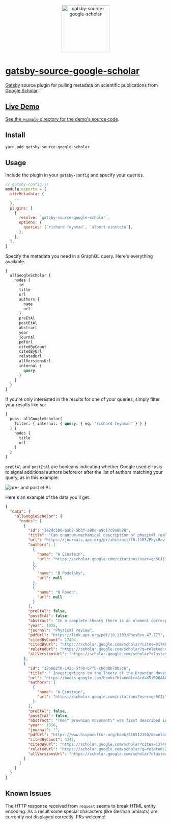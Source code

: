 <p align="center">
  <img src="https://svgshare.com/i/AKz.svg" height="150px" alt="gatsby-source-google-scholar">
</p>

# [gatsby-source-google-scholar](https://gatsbyjs.org/packages/gatsby-source-google-scholar)

[Gatsby](https://gatsbyjs.org) source plugin for pulling metadata on scientific publications from [Google Scholar](https://scholar.google.com).

## [Live Demo](https://gatsby-source-google-scholar.netlify.com)

[See the `example` directory for the demo's source code](https://github.com/janosh/gatsby-source-google-scholar/tree/master/example).

## Install

```sh
yarn add gatsby-source-google-scholar
```

## Usage

Include the plugin in your `gatsby-config` and specify your queries.

```js
// gatsby-config.js
module.exports = {
  siteMetadata: {
    ...
  },
  plugins: [
    {
      resolve: `gatsby-source-google-scholar`,
      options: {
        queries: [`richard feynman`, `albert einstein`],
      },
    },
  ],
}
```

Specify the metadata you need in a GraphQL query. Here's everything available.

```graphql
{
  allGoogleScholar {
    nodes {
      id
      title
      url
      authors {
        name
        url
      }
      preEtAl
      postEtAl
      abstract
      year
      journal
      pdfUrl
      citedByCount
      citedByUrl
      relatedUrl
      allVersionsUrl
      internal {
        query
      }
    }
  }
}
```

If you're only interested in the results for one of your queries, simply filter your results like so:

```graphql
{
  pubs: allGoogleScholar(
    filter: { internal: { query: { eq: "richard feynman" } } }
  ) {
    nodes {
      title
      url
    }
  }
}
```

`preEtAl` and `postEtAl` are booleans indicating whether Google used ellipsis to signal additional authors before or after the list of authors matching your query, as in this example:

![pre- and post et Al.](https://i.imgur.com/W1IHjDR.png)

Here's an example of the data you'll get.

```json
{
  "data": {
    "allGoogleScholar": {
      "nodes": [
        {
          "id": "3e2dc5b6-bab2-5b3f-a9be-a9c17c9a8b28",
          "title": "Can quantum-mechanical description of physical reality be considered complete?",
          "url": "https://journals.aps.org/pr/abstract/10.1103/PhysRev.47.777",
          "authors": [
            {
              "name": "A Einstein",
              "url": "https://scholar.google.com/citations?user=qc6CJjYAAAAJ&amp;hl=en&amp;oe=ASCII&amp;oi=sra"
            },
            {
              "name": "B Podolsky",
              "url": null
            },
            {
              "name": "N Rosen",
              "url": null
            }
          ],
          "preEtAl": false,
          "postEtAl": false,
          "abstract": "In a complete theory there is an element corresponding to each element of reality. A sufficient condition for the reality of a physical quantity is the possibility of predicting it with certainty, without disturbing the system. In quantum mechanics in the case of two physical …",
          "year": 1935,
          "journal": "Physical review",
          "pdfUrl": "https://link.aps.org/pdf/10.1103/PhysRev.47.777",
          "citedByCount": 17404,
          "citedByUrl": "https://scholar.google.com/scholar?cites=8174092782678430881&as_sdt=2005&sciodt=0,5&hl=en&oe=ASCII",
          "relatedUrl": "https://scholar.google.com/scholar?q=related:odSh4BM2cHEJ:scholar.google.com/&scioq=albert+einstein&hl=en&oe=ASCII&as_sdt=0,5",
          "allVersionsUrl": "https://scholar.google.com/scholar?cluster=8174092782678430881&hl=en&oe=ASCII&as_sdt=0,5"
        },
        {
          "id": "32a662f0-142e-5f9b-b7fb-cb0d8b70bac6",
          "title": " Investigations on the Theory of the Brownian Movement",
          "url": "https://books.google.com/books?hl=en&lr=&id=X5iRDQAAQBAJ&oi=fnd&pg=PA139&dq=albert+einstein&ots=-VS5f8ayBe&sig=2bA1xJZq6QKA6htCxiKGsXV8a3o",
          "authors": [
            {
              "name": "A Einstein",
              "url": "https://scholar.google.com/citations?user=qc6CJjYAAAAJ&amp;hl=en&amp;oe=ASCII&amp;oi=sra"
            }
          ],
          "preEtAl": false,
          "postEtAl": false,
          "abstract": "The\" Brownian movement\" was first described in 1828 by the botanist Robert Brown. While investigating the pollen of several different plants, he observed that pollen dispersed in water in a great number of small particles which he perceived to be in uninterrupted and …",
          "year": 1956,
          "journal": "",
          "pdfUrl": "https://www.hispacultur.org/book/516512150/download-investigations-on-the-theory-of-the-brownian-movement-albert-einstein.pdf",
          "citedByCount": 4345,
          "citedByUrl": "https://scholar.google.com/scholar?cites=13746912682491308133&as_sdt=2005&sciodt=0,5&hl=en&oe=ASCII",
          "relatedUrl": "https://scholar.google.com/scholar?q=related:Zeg0HkDYxr4J:scholar.google.com/&scioq=albert+einstein&hl=en&oe=ASCII&as_sdt=0,5",
          "allVersionsUrl": "https://scholar.google.com/scholar?cluster=13746912682491308133&hl=en&oe=ASCII&as_sdt=0,5"
        }
      ]
    }
  }
}
```

## Known Issues

The HTTP response received from `request` seems to break HTML entity encoding. As a result some special characters (like German umlauts) are currently not displayed correctly. PRs welcome!
